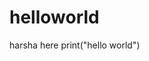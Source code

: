 # helloworld
harsha here
print("hello world")                                                                     
